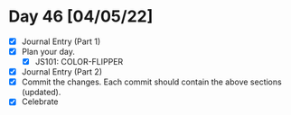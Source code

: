 # Day 46 [04/05/22]

- [x] Journal Entry (Part 1)
- [x] Plan your day.
  - [x] JS101: COLOR-FLIPPER
- [x] Journal Entry (Part 2)
- [x] Commit the changes. Each commit should contain the above sections (updated).
- [x] Celebrate
<!-- [x] to tick -->
